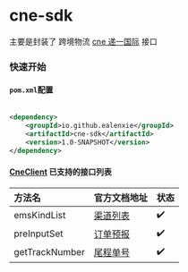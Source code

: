 cne-sdk
======

主要是封装了 跨境物流 [cne 递一国际](https://docs.qq.com/pdf/DRmhmeW5uSWJxc3Fu) 接口

### 快速开始

#### `pom.xml`配置

```xml

<dependency>
    <groupId>io.github.ealenxie</groupId>
    <artifactId>cne-sdk</artifactId>
    <version>1.0-SNAPSHOT</version>
</dependency>
```

#### [CneClient](https://github.com/EalenXie/sdk-all/blob/main/cne-sdk/src/main/java/io/github/ealenxie/cne/CneClient.java) 已支持的接口列表

| 方法名            | 官方文档地址                                            | 状态  |
|:---------------|:--------------------------------------------------|:----|
| emsKindList    | [渠道列表](https://docs.qq.com/pdf/DRmhmeW5uSWJxc3Fu) | ✔️  |
| preInputSet    | [订单预报](https://docs.qq.com/pdf/DRmhmeW5uSWJxc3Fu) | ✔️  |
| getTrackNumber | [尾程单号](https://docs.qq.com/pdf/DRmhmeW5uSWJxc3Fu) | ✔️  |
